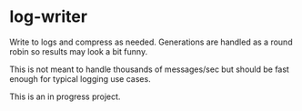 # log-writer
Write to logs and compress as needed.  Generations are handled as a round 
robin so results may look a bit funny.

This is not meant to handle thousands of messages/sec but should be fast 
enough for typical logging use cases.

This is an in progress project.

